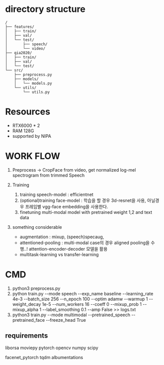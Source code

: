 # directory structure

```
/
├── features/
│   ├── train/
│   ├── val/ 
│   └── test/
│       ├── speech/
│       └── video/ 
├── qia2020/
│   ├── train/
│   ├── val/ 
│   └── test/
└── src/
    ├── preprocess.py
    ├── models/
    │   └── models.py
    └── utils/
        └── utils.py
```

# Resources
- RTX6000 * 2
- RAM 128G
- supported by NIPA

# WORK FLOW
1. Preprocess -> CropFace from video, get normalized log-mel spectrogram from trimmed Speech
2. Training
    1. training speech-model : efficientnet
    2. (optional)training face-model : 학습을 할 경우 3d-resnet을 사용, 아닐경우 프레임별 vgg-face embedding을 사용한다.
    3. finetuning multi-modal model with pretrained weight 1,2 and text data
    
3. something considerable
    - augmentation : mixup, (speech)specaug, 
    - attentioned-pooling : multi-modal case의 경우 aligned pooling을 수행..! attention-encoder-decoder 모델을 활용
    - multitask-learning vs transfer-learning

# CMD
1. python3 preprocess.py        
2. python train.py --mode speech --exp_name baseline --learning_rate 4e-3 --batch_size 256 --n_epoch 100 --optim adamw --warmup 1 --weight_decay 1e-5 --num_workers 16 --coeff 0 --mixup_prob 1 --mixup_alpha 1 --label_smoothing 0.1 --amp False >> logs.txt
3. python3 train.py --mode multimodal --pretrained_speech --pretrained_face --freeze_head True

## requirements

liborsa
moviepy
pytorch
opencv
numpy
scipy

facenet_pytorch
tqdm
albumentations